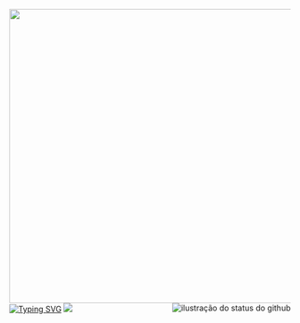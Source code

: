 
                                          
<img height="526" src="https://i.imgur.com/yDNdkdJ.png"/><img src="https://github-readme-stats.vercel.app/api/top-langs/?username=ericasousaa&layout=compact&show_icons=true&title_color=FFFFFF&text_color=FFFFFF&icon_color=660033&bg_color=000000&cache_seconds=2300" alt="ilustração do status do github" align="right"/> <a href="https://git.io/typing-svg"><img src="https://readme-typing-svg.herokuapp.com?font=Pixelify+Sans&pause=500&color=ED7599&random=false&width=435&height=1000&lines=analysis+and+development+student+(%CB%B5+%E2%80%A2%CC%80+%E1%B4%97+%E2%80%A2%CC%81+%CB%B5+)+%E2%9C%A7+;currently+focusing+on+the+area+of+%E2%80%8B%E2%80%8Bsoftware+development" alt="Typing SVG" /></a> [![](https://img.shields.io/badge/-linkedin-0073B1?style=flat-square)](http://linkedin.com/in/ericasousaa) 
